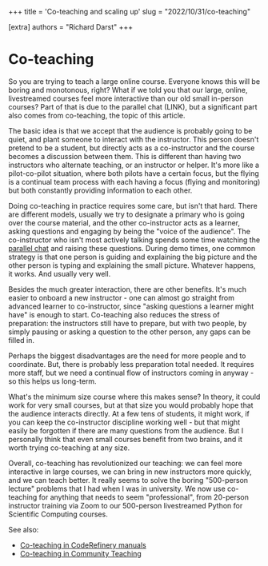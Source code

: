 +++
title = 'Co-teaching and scaling up'
slug = "2022/10/31/co-teaching"

[extra]
authors = "Richard Darst"
+++

# Co-teaching

So you are trying to teach a large online course.  Everyone knows this
will be boring and monotonous, right?  What if we told you that our
large, online, livestreamed courses feel more interactive than our old
small in-person courses?  Part of that is due to the parallel chat
(LINK), but a significant part also comes from co-teaching, the topic
of this article.

The basic idea is that we accept that the audience is probably going
to be quiet, and plant someone to interact with the instructor.  This
person doesn't pretend to be a student, but directly acts as a
co-instructor and the course becomes a discussion between them.  This
is different than having two instructors who alternate teaching, or an
instructor or helper.  It's more like a pilot-co-pilot situation,
where both pilots have a certain focus, but the flying is a continual
team process with each having a focus (flying and monitoring) but both
constantly providing information to each other.

Doing co-teaching in practice requires some care, but isn't that hard.
There are different models, usually we try to designate a primary who
is going over the course material, and the other co-instructor acts as
a learner, asking questions and engaging by being the "voice of the
audience".  The co-instructor who isn't most actively talking spends
some time watching the [parallel chat](../2022-10-24-parallel-chat/) and raising these questions.  During
demo times, one common strategy is that one person is guiding and
explaining the big picture and the other person is typing and
explaining the small picture.  Whatever happens, it works.  And
usually very well.

Besides the much greater interaction, there are other benefits.  It's
much easier to onboard a new instructor - one can almost go straight
from advanced learner to co-instructor, since "asking questions a
learner might have" is enough to start.  Co-teaching also reduces the
stress of preparation: the instructors still have to prepare, but
with two people, by simply pausing or asking a question to the other
person, any gaps can be filled in.

Perhaps the biggest disadvantages are the need for more people and to
coordinate.  But, there is probably less preparation total needed.  It
requires more staff, but we need a continual flow of instructors
coming in anyway - so this helps us long-term.

What's the minimum size course where this makes sense?  In theory, it
could work for very small courses, but at that size you would probably
hope that the audience interacts directly.  At a few tens of students,
it might work, if you can keep the co-instructor discipline working
well - but that might easily be forgotten if there are many questions
from the audience.  But I personally think that even small courses
benefit from two brains, and it worth trying co-teaching at any size.

Overall, co-teaching has revolutionized our teaching: we can feel more
interactive in large courses, we can bring in new instructors more
quickly, and we can teach better.  It really seems to solve the boring
"500-person lecture" problems that I had when I was in university.  We
now use co-teaching for anything that needs to seem "professional",
from 20-person instructor training via Zoom to our 500-person
livestreamed Python for Scientific Computing courses.

See also:
* [Co-teaching in CodeRefinery
  manuals](https://coderefinery.github.io/manuals/team-teaching/)
* [Co-teaching in Community
  Teaching](https://coderefinery.github.io/community-teaching/team-teaching/)
